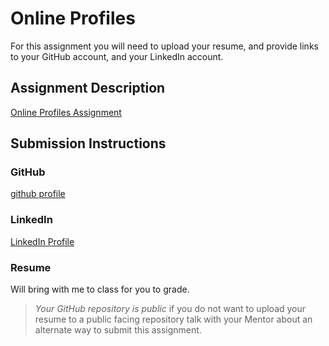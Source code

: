# Online Profiles
For this assignment you will need to upload your resume, and provide links to your GitHub account, and your LinkedIn account.

## Assignment Description
[Online Profiles Assignment](https://education.launchcode.org/liftoff/assignments/online-profiles/)

## Submission Instructions

### GitHub

[github profile](https://github.com/Jamesadams1988)

### LinkedIn

[LinkedIn Profile](www.linkedin.com/in/JamesAdams63011)

### Resume

Will bring with me to class for you to grade.

> *Your GitHub repository is public* if you do not want to upload your resume to a public facing repository talk with your Mentor about an alternate way to submit this assignment.
